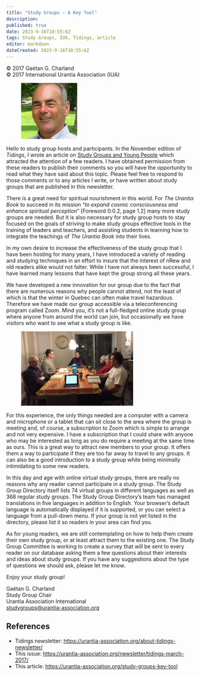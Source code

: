 ```yaml
---
title: "Study Groups – A Key Tool"
description: 
published: true
date: 2023-9-16T10:55:6Z
tags: Study Groups, IUA, Tidings, article
editor: markdown
dateCreated: 2023-9-16T10:55:6Z
---
```


<p class="v-card v-sheet theme--light gray lighten-3 px-2">© 2017 Gaétan G. Charland<br>© 2017 International Urantia Association (IUA)</p>

<figure id="Figure_1" class="image urantiapedia image-style-align-left">
<img src="../../../image/article/IUA_Tidings/Gaetn-Charland-150x150.jpg">
</figure>

Hello to study group hosts and participants. In the November edition of _Tidings_, I wrote an article on [Study Groups and Young People](http://urantia-association.org/newsletter/tidings-november-2016/#23084) which attracted the attention of a few readers. I have obtained permission from these readers to publish their comments so you will have the opportunity to read what they have said about this topic. Please feel free to respond to those comments or to any articles I write, or have written about study groups that are published in this newsletter.

There is a great need for spiritual nourishment in this world. For _The Urantia Book_ to succeed in its mission “_to expand cosmic consciousness and enhance spiritual perception_” \[Foreword 0:0.2, page 1.2\] many more study groups are needed. But it is also necessary for study group hosts to stay focused on the goals of striving to make study groups effective tools in the training of leaders and teachers, and assisting students in learning how to integrate the teachings of _The Urantia Book_ into their lives.

In my own desire to increase the effectiveness of the study group that I have been hosting for many years, I have introduced a variety of reading and studying techniques in an effort to insure that the interest of nRew and old readers alike would not falter. While I have not always been successful, I have learned many lessons that have kept the group strong all these years.

We have developed a new innovation for our group due to the fact that there are numerous reasons why people cannot attend, not the least of which is that the winter in Quebec can often make travel hazardous. Therefore we have made our group accessible via a teleconferencing program called Zoom. Mind you, it’s not a full-fledged online study group where anyone from around the world can join, but occasionally we have visitors who want to see what a study group is like.

<figure id="Figure_2" class="image urantiapedia image-style-align-right">
<img src="../../../image/article/IUA_Tidings/UB-study-group-300x199.jpg">
</figure>

For this experience, the only things needed are a computer with a camera and microphone or a tablet that can sit close to the area where the group is meeting and, of course, a subscription to Zoom which is simple to arrange and not very expensive. I have a subscription that I could share with anyone who may be interested as long as you do require a meeting at the same time as ours. This is a great way to attract new members to your group. It offers them a way to participate if they are too far away to travel to any groups. It can also be a good introduction to a study group while being minimally intimidating to some new readers.

In this day and age with online virtual study groups, there are really no reasons why any reader cannot participate in a study group. The Study Group Directory itself lists 74 virtual groups in different languages as well as 368 regular study groups. The Study Group Directory’s team has managed translations in five languages in addition to English. Your browser’s default language is automatically displayed if it is supported, or you can select a language from a pull-down menu. If your group is not yet listed in the directory, please list it so readers in your area can find you.

As for young readers, we are still contemplating on how to help them create their own study group, or at least attract them to the existing one. The Study Group Committee is working to create a survey that will be sent to every reader on our database asking them a few questions about their interests and ideas about study groups. If you have any suggestions about the type of questions we should ask, please let me know.

Enjoy your study group!

Gaétan G. Charland  
Study Group Chair  
Urantia Association International  
[studygroups@urantia-association.org](mailto:studygroups@urantia-association.org)

## References

- Tidings newsletter: https://urantia-association.org/about-tidings-newsletter/
- This issue: https://urantia-association.org/newsletter/tidings-march-2017/
- This article: https://urantia-association.org/study-groups-key-tool